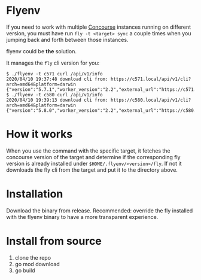 # Flyenv

If you need to work with multiple [Concourse](https://concourse-ci.org/) instances running on different version, 
you must have run `fly -t <target> sync` a couple times when you jumping back and forth between those instances.

flyenv could be **the** solution.

It manages the `fly` cli version for you:

```
$ ./flyenv -t c571 curl /api/v1/info
2020/04/10 19:37:48 download cli from: https://c571.local/api/v1/cli?arch=amd64&platform=darwin
{"version":"5.7.1","worker_version":"2.2","external_url":"https://c571.local"}
$ ./flyenv -t c580 curl /api/v1/info
2020/04/10 19:39:13 download cli from: https://c580.local/api/v1/cli?arch=amd64&platform=darwin
{"version":"5.8.0","worker_version":"2.2","external_url":"https://c580.local"}
```

# How it works
When you use the command with the specific target, it fetches the concourse version of the target and determine if the
corresponding fly version is already installed under `$HOME/.flyenv/<version>/fly`. If not it downloads the fly cli
from the target and put it to the directory above.

# Installation

Download the binary from release.
Recommended: override the fly installed with the flyenv binary to have a more transparent experience. 

# Install from source
 
1. clone the repo
1. go mod download
1. go build

